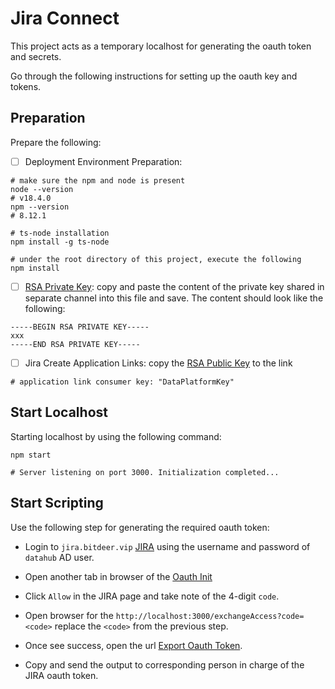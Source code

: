 # Jira Connect

This project acts as a temporary localhost for generating the oauth token and secrets.

Go through the following instructions for setting up the oauth key and tokens.

## Preparation

Prepare the following:

- [ ] Deployment Environment Preparation: 

```
# make sure the npm and node is present
node --version 
# v18.4.0
npm --version
# 8.12.1

# ts-node installation
npm install -g ts-node

# under the root directory of this project, execute the following 
npm install
```

- [ ] [RSA Private Key](./src/oauth/jiraPrivateKey.pem): copy and paste the content of the private key shared in separate channel into this file and save. The content should look like the following:

```
-----BEGIN RSA PRIVATE KEY-----
xxx
-----END RSA PRIVATE KEY-----
```

- [ ] Jira Create Application Links: copy the [RSA Public Key](./src/oauth/jiraPublicKey.pem) to the link

```
# application link consumer key: "DataPlatformKey"
```

## Start Localhost

Starting localhost by using the following command:

```
npm start

# Server listening on port 3000. Initialization completed...
```

## Start Scripting

Use the following step for generating the required oauth token:

- Login to `jira.bitdeer.vip` [JIRA](https://jira.bitdeer.vip) using the username and password of `datahub` AD user.

- Open another tab in browser of the [Oauth Init](http://localhost:3000/initOauth)

- Click `Allow` in the JIRA page and take note of the 4-digit `code`.

- Open browser for the `http://localhost:3000/exchangeAccess?code=<code>` replace the `<code>` from the previous step.

- Once see success, open the url [Export Oauth Token](http://localhost:3000/export).

- Copy and send the output to corresponding person in charge of the JIRA oauth token.
